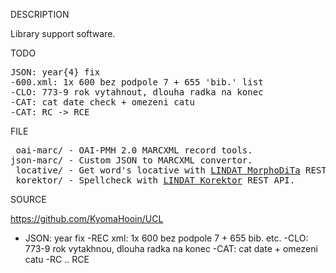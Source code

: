 
DESCRIPTION

Library support software.

TODO
<pre>
JSON: year{4} fix
-600.xml: 1x 600 bez podpole 7 + 655 'bib.' list
-CLO: 773-9 rok vytahnout, dlouha radka na konec
-CAT: cat date check + omezeni catu
-CAT: RC -> RCE
</pre>
FILE
<pre>
 oai-marc/ - OAI-PMH 2.0 MARCXML record tools.
json-marc/ - Custom JSON to MARCXML convertor.
 locative/ - Get word's locative with <a href="https://lindat.mff.cuni.cz/services/morphodita/">LINDAT MorphoDiTa</a> REST API.
 korektor/ - Spellcheck with <a href="https://lindat.mff.cuni.cz/services/korektor/">LINDAT Korektor</a> REST API.
</pre>
SOURCE

https://github.com/KyomaHooin/UCL

- JSON: year fix
-REC xml: 1x  600 bez podpole 7 + 655 bib. etc.
-CLO: 773-9 rok vytakhnou, dlouha radka na konec
-CAT: cat date + omezeni catu
-RC .. RCE
